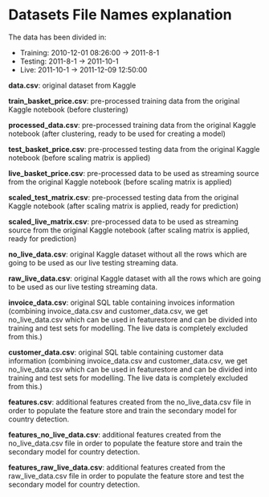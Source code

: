 # Datasets File Names explanation

The data has been divided in:

- Training: 2010-12-01 08:26:00 -> 2011-8-1
- Testing:  2011-8-1 -> 2011-10-1
- Live: 2011-10-1 -> 2011-12-09 12:50:00

**data.csv**: original dataset from Kaggle

**train_basket_price.csv**: pre-processed training data from the original Kaggle notebook (before clustering)

**processed_data.csv**: pre-processed training data from the original Kaggle notebook (after clustering, ready to be used for creating a model)

**test_basket_price.csv**: pre-processed testing data from the original Kaggle notebook (before scaling matrix is applied)

**live_basket_price.csv**: pre-processed data to be used as streaming source from the original Kaggle notebook (before scaling matrix is applied)

**scaled_test_matrix.csv**: pre-processed testing data from the original Kaggle notebook (after scaling matrix is applied, ready for prediction)

**scaled_live_matrix.csv**: pre-processed data to be used as streaming source from the original Kaggle notebook (after scaling matrix is applied, ready for prediction)

**no_live_data.csv**: original Kaggle dataset without all the rows which are going to be used as our live testing streaming data.

**raw_live_data.csv**: original Kaggle dataset with all the rows which are going to be used as our live testing streaming data.

**invoice_data.csv**: original SQL table containing invoices information (combining invoice_data.csv and customer_data.csv, we get no_live_data.csv which can be used in featurestore and can be divided into training and test sets for modelling. The live data is completely excluded from this.)

**customer_data.csv**: original SQL table containing customer data information  (combining invoice_data.csv and customer_data.csv, we get no_live_data.csv which can be used in featurestore and can be divided into training and test sets for modelling. The live data is completely excluded from this.)

**features.csv**: additional features created from the no_live_data.csv file in order to populate the feature store and train the secondary model for country detection.

**features_no_live_data.csv**: additional features created from the no_live_data.csv file in order to populate the feature store and train the secondary model for country detection.

**features_raw_live_data.csv**: additional features created from the raw_live_data.csv file in order to populate the feature store and test the secondary model for country detection.